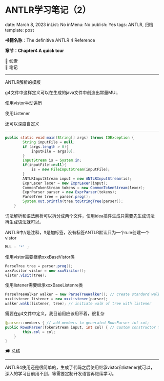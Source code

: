# ANTLR学习笔记（2）

date: March 8, 2023
inList: No
inMenu: No
publish: Yes
tags: ANTLR, 归档
template: post

**书籍名称**：The definitive ANTLR 4 Reference

**章节：Chapter4 A quick tour**

<aside>
🧵 线索

</aside>

<aside>
📓 笔记

</aside>

---

ANTLR解析的模版

g4文件中这样定义可以在生成的java文件中创造出常量MUL

使用vistor手动遍历

使用Listener

还可以深度自定义

---

```java
public static void main(String[] args) throws IOException {
        String inputFile = null;
        if (args.length > 0){
            inputFile = args[0];
        }
        InputStream is = System.in;
        if(inputFile!=null){
            is = new FileInputStream(inputFile);
        }
        ANTLRInputStream input = new ANTLRInputStream(is);
        ExprLexer lexer = new ExprLexer(input);
        CommonTokenStream tokens = new CommonTokenStream(lexer);
        ExprParser parser = new ExprParser(tokens);
        ParseTree tree = parser.prog();
        System.out.println(tree.toStringTree(parser));
    }
```

词法解析和语法解析可以拆分成两个文件，使用idea插件生成只需要先生成词法再生成语法就可以。

ANTLR中//是注释，#是加标签，没有标签ANTLR默认只为一个rule创建一个vistor

```java
MUL : '*' ;
```

使用vistor需要继承xxxBaseVistor类

```java
ParseTree tree = parser.prog();
xxxVisitor vistor = new xxxVisitor();
vistor.visit(tree);
```

使用listener需要继承xxxBaseListenre类

```java
ParseTreeWalker walker = new ParseTreeWalker(); // create standard walker 
xxxListener listener = new xxxListener(parser); 
walker.walk(listener, tree); // initiate walk of tree with listener
```

需要在g4文件中定义，我目前用应该用不着，很复杂

```java
@parser::members { // add members to generated RowsParser int col;
public RowsParser(TokenStream input, int col) { // custom constructor this(input);
        this.col = col;
    }
}
```

<aside>
🗯️ 总结

</aside>

---

ANTLR4使用还是很简单的，生成了代码之后使用继承vistor和listener就可以，深入的学习目前用不到，等需要定制开发语言再继续学习。